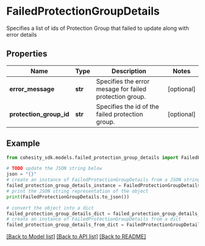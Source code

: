 # FailedProtectionGroupDetails

Specifies a list of ids of Protection Group that failed to update along with error details

## Properties

Name | Type | Description | Notes
------------ | ------------- | ------------- | -------------
**error_message** | **str** | Specifies the error mesage for failed protection group. | [optional] 
**protection_group_id** | **str** | Specifies the id of the failed protection group. | [optional] 

## Example

```python
from cohesity_sdk.models.failed_protection_group_details import FailedProtectionGroupDetails

# TODO update the JSON string below
json = "{}"
# create an instance of FailedProtectionGroupDetails from a JSON string
failed_protection_group_details_instance = FailedProtectionGroupDetails.from_json(json)
# print the JSON string representation of the object
print(FailedProtectionGroupDetails.to_json())

# convert the object into a dict
failed_protection_group_details_dict = failed_protection_group_details_instance.to_dict()
# create an instance of FailedProtectionGroupDetails from a dict
failed_protection_group_details_from_dict = FailedProtectionGroupDetails.from_dict(failed_protection_group_details_dict)
```
[[Back to Model list]](../README.md#documentation-for-models) [[Back to API list]](../README.md#documentation-for-api-endpoints) [[Back to README]](../README.md)


